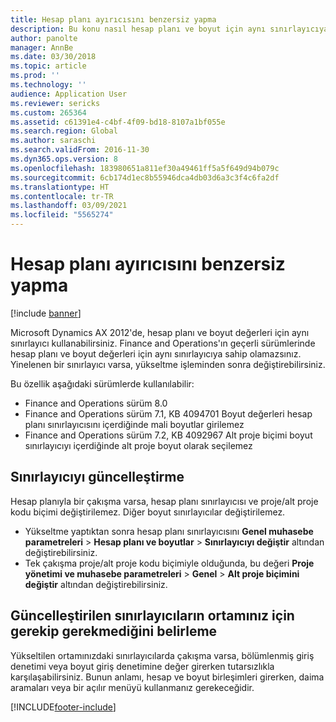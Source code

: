 ```yaml
---
title: Hesap planı ayırıcısını benzersiz yapma
description: Bu konu nasıl hesap planı ve boyut için aynı sınırlayıcıya sahip olamayacağınızı açıklar. Yükseltmeden sonra sınırlayıcı değerlerini değiştirmeniz gerekir.
author: panolte
manager: AnnBe
ms.date: 03/30/2018
ms.topic: article
ms.prod: ''
ms.technology: ''
audience: Application User
ms.reviewer: sericks
ms.custom: 265364
ms.assetid: c61391e4-c4bf-4f09-bd18-8107a1bf055e
ms.search.region: Global
ms.author: saraschi
ms.search.validFrom: 2016-11-30
ms.dyn365.ops.version: 8
ms.openlocfilehash: 183980651a811ef30a49461ff5a5f649d94b079c
ms.sourcegitcommit: 6cb174d1ec8b55946dca4db03d6a3c3f4c6fa2df
ms.translationtype: HT
ms.contentlocale: tr-TR
ms.lasthandoff: 03/09/2021
ms.locfileid: "5565274"
---
```

# <a name="make-the-chart-of-accounts-delimiter-unique"></a>Hesap planı ayırıcısını benzersiz yapma

[!include [banner](../includes/banner.md)]

Microsoft Dynamics AX 2012'de, hesap planı ve boyut değerleri için aynı sınırlayıcı kullanabilirsiniz. Finance and Operations'ın geçerli sürümlerinde hesap planı ve boyut değerleri için aynı sınırlayıcıya sahip olamazsınız. Yinelenen bir sınırlayıcı varsa, yükseltme işleminden sonra değiştirebilirsiniz. 

Bu özellik aşağıdaki sürümlerde kullanılabilir:
- Finance and Operations sürüm 8.0
- Finance and Operations sürüm 7.1, KB 4094701 Boyut değerleri hesap planı sınırlayıcısını içerdiğinde mali boyutlar girilemez
- Finance and Operations sürüm 7.2, KB 4092967 Alt proje biçimi boyut sınırlayıcıyı içerdiğinde alt proje boyut olarak seçilemez

## <a name="update-delimiter"></a>Sınırlayıcıyı güncelleştirme
Hesap planıyla bir çakışma varsa, hesap planı sınırlayıcısı ve proje/alt proje kodu biçimi değiştirilemez. Diğer boyut sınırlayıcılar değiştirilemez. 
- Yükseltme yaptıktan sonra hesap planı sınırlayıcısını **Genel muhasebe parametreleri** > **Hesap planı ve boyutlar** > **Sınırlayıcıyı değiştir** altından değiştirebilirsiniz. 
- Tek çakışma proje/alt proje kodu biçimiyle olduğunda, bu değeri **Proje yönetimi ve muhasebe parametreleri** > **Genel** > **Alt proje biçimini değiştir** altından değiştirebilirsiniz. 

## <a name="how-to-determine-if-your-environment-requires-updated-delimiters"></a>Güncelleştirilen sınırlayıcıların ortamınız için gerekip gerekmediğini belirleme 
Yükseltilen ortamınızdaki sınırlayıcılarda çakışma varsa, bölümlenmiş giriş denetimi veya boyut giriş denetimine değer girerken tutarsızlıkla karşılaşabilirsiniz. Bunun anlamı, hesap ve boyut birleşimleri girerken, daima aramaları veya bir açılır menüyü kullanmanız gerekeceğidir.


[!INCLUDE[footer-include](../../../includes/footer-banner.md)]